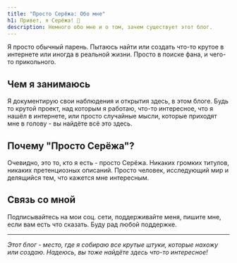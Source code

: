 ```yaml
---
title: "Просто Серёжа: Обо мне"
h1: Привет, я Серёжа! 👋
description: Немного обо мне и о том, зачем существует этот блог.
---
```


Я просто обычный парень. Пытаюсь найти или создать что-то крутое в интернете или иногда в реальной жизни. Просто в поиске фана, и чего-то прикольного.

## Чем я занимаюсь

Я документирую свои наблюдения и открытия здесь, в этом блоге. Будь то крутой проект, над которым я работаю, что-то интересное, что я нашёл в интернете, или просто случайные мысли, которые приходят мне в голову - вы найдёте всё это здесь.

## Почему "Просто Серёжа"?

Очевидно, это то, кто я есть - просто Серёжа. Никаких громких титулов, никаких претенциозных описаний. Просто человек, исследующий мир и делящийся тем, что кажется мне интересным.

## Связь со мной

Подписывайтесь на мои соц. сети, поддерживайте меня, пишите мне, если вам есть что сказать. Буду рад любой поддержке.

---

*Этот блог - место, где я собираю все крутые штуки, которые нахожу или создаю. Надеюсь, вы тоже найдёте здесь что-то интересное!*
